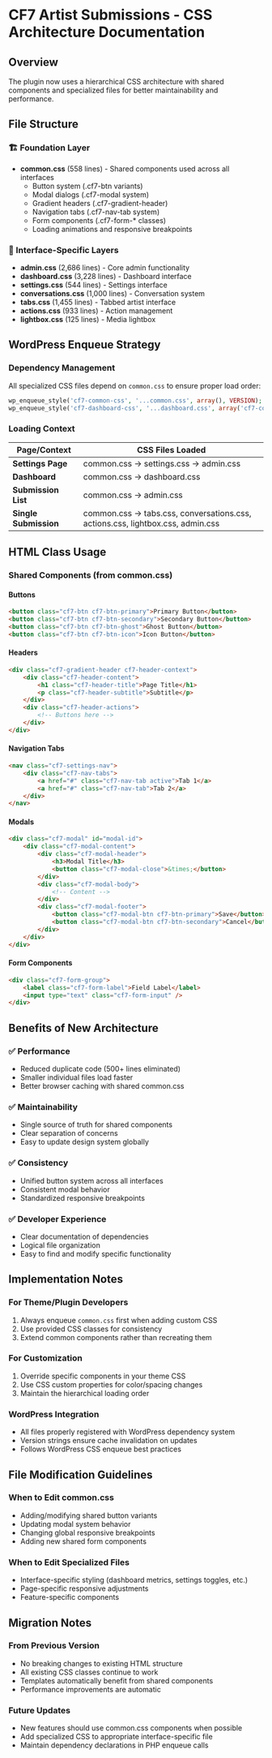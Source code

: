 # CF7 Artist Submissions - CSS Architecture Documentation

## Overview
The plugin now uses a hierarchical CSS architecture with shared components and specialized files for better maintainability and performance.

## File Structure

### 🏗️ Foundation Layer
- **common.css** (558 lines) - Shared components used across all interfaces
  - Button system (.cf7-btn variants)
  - Modal dialogs (.cf7-modal system)
  - Gradient headers (.cf7-gradient-header)
  - Navigation tabs (.cf7-nav-tab system)
  - Form components (.cf7-form-* classes)
  - Loading animations and responsive breakpoints

### 🎯 Interface-Specific Layers
- **admin.css** (2,686 lines) - Core admin functionality
- **dashboard.css** (3,228 lines) - Dashboard interface
- **settings.css** (544 lines) - Settings interface
- **conversations.css** (1,000 lines) - Conversation system
- **tabs.css** (1,455 lines) - Tabbed artist interface
- **actions.css** (933 lines) - Action management
- **lightbox.css** (125 lines) - Media lightbox

## WordPress Enqueue Strategy

### Dependency Management
All specialized CSS files depend on `common.css` to ensure proper load order:

```php
wp_enqueue_style('cf7-common-css', '...common.css', array(), VERSION);
wp_enqueue_style('cf7-dashboard-css', '...dashboard.css', array('cf7-common-css'), VERSION);
```

### Loading Context

| Page/Context | CSS Files Loaded |
|--------------|-------------------|
| **Settings Page** | common.css → settings.css → admin.css |
| **Dashboard** | common.css → dashboard.css |
| **Submission List** | common.css → admin.css |
| **Single Submission** | common.css → tabs.css, conversations.css, actions.css, lightbox.css, admin.css |

## HTML Class Usage

### Shared Components (from common.css)

#### Buttons
```html
<button class="cf7-btn cf7-btn-primary">Primary Button</button>
<button class="cf7-btn cf7-btn-secondary">Secondary Button</button>
<button class="cf7-btn cf7-btn-ghost">Ghost Button</button>
<button class="cf7-btn cf7-btn-icon">Icon Button</button>
```

#### Headers
```html
<div class="cf7-gradient-header cf7-header-context">
    <div class="cf7-header-content">
        <h1 class="cf7-header-title">Page Title</h1>
        <p class="cf7-header-subtitle">Subtitle</p>
    </div>
    <div class="cf7-header-actions">
        <!-- Buttons here -->
    </div>
</div>
```

#### Navigation Tabs
```html
<nav class="cf7-settings-nav">
    <div class="cf7-nav-tabs">
        <a href="#" class="cf7-nav-tab active">Tab 1</a>
        <a href="#" class="cf7-nav-tab">Tab 2</a>
    </div>
</nav>
```

#### Modals
```html
<div class="cf7-modal" id="modal-id">
    <div class="cf7-modal-content">
        <div class="cf7-modal-header">
            <h3>Modal Title</h3>
            <button class="cf7-modal-close">&times;</button>
        </div>
        <div class="cf7-modal-body">
            <!-- Content -->
        </div>
        <div class="cf7-modal-footer">
            <button class="cf7-modal-btn cf7-btn-primary">Save</button>
            <button class="cf7-modal-btn cf7-btn-secondary">Cancel</button>
        </div>
    </div>
</div>
```

#### Form Components
```html
<div class="cf7-form-group">
    <label class="cf7-form-label">Field Label</label>
    <input type="text" class="cf7-form-input" />
</div>
```

## Benefits of New Architecture

### ✅ Performance
- Reduced duplicate code (500+ lines eliminated)
- Smaller individual files load faster
- Better browser caching with shared common.css

### ✅ Maintainability  
- Single source of truth for shared components
- Clear separation of concerns
- Easy to update design system globally

### ✅ Consistency
- Unified button system across all interfaces
- Consistent modal behavior
- Standardized responsive breakpoints

### ✅ Developer Experience
- Clear documentation of dependencies
- Logical file organization
- Easy to find and modify specific functionality

## Implementation Notes

### For Theme/Plugin Developers
1. Always enqueue `common.css` first when adding custom CSS
2. Use provided CSS classes for consistency
3. Extend common components rather than recreating them

### For Customization
1. Override specific components in your theme CSS
2. Use CSS custom properties for color/spacing changes
3. Maintain the hierarchical loading order

### WordPress Integration
- All files properly registered with WordPress dependency system
- Version strings ensure cache invalidation on updates
- Follows WordPress CSS enqueue best practices

## File Modification Guidelines

### When to Edit common.css
- Adding/modifying shared button variants
- Updating modal system behavior  
- Changing global responsive breakpoints
- Adding new shared form components

### When to Edit Specialized Files
- Interface-specific styling (dashboard metrics, settings toggles, etc.)
- Page-specific responsive adjustments
- Feature-specific components

## Migration Notes

### From Previous Version
- No breaking changes to existing HTML structure
- All existing CSS classes continue to work
- Templates automatically benefit from shared components
- Performance improvements are automatic

### Future Updates
- New features should use common.css components when possible
- Add specialized CSS to appropriate interface-specific file
- Maintain dependency declarations in PHP enqueue calls

